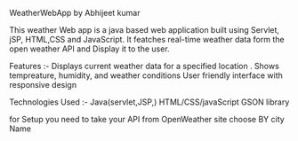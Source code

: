 WeatherWebApp by Abhijeet kumar 

This weather Web app is a java based web application built using Servlet, jSP, HTML,CSS and JavaScript.
It featches real-time weather data form the open weather API and Display it to the user.

Features :- Displays current weather data for a specified location .
Shows tempreature, humidity, and weather conditions User friendly interface with responsive design 

Technologies Used :-  Java(servlet,JSP,)
HTML/CSS/javaScript 
GSON library 

for Setup you need to take your API from OpenWeather site choose BY city Name 
